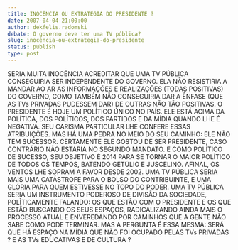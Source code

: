 ```yaml
---
title: INOCÊNCIA OU EXTRATÉGIA DO PRESIDENTE ?
date: 2007-04-04 21:00:00
author: dekfelis.radomski
debate: O governo deve ter uma TV pública?
slug: inocencia-ou-extrategia-do-presidente
status: publish 
type: post
---
```


SERIA MUITA INOCÊNCIA ACREDITAR QUE UMA TV PÚBLICA CONSEGUIRIA SER INDEPENDENTE DO GOVERNO. ELA NÃO RESISTIRIA A MANDAR AO AR AS INFORMAÇÕES E REALIZAÇÕES (TODAS POSITIVAS) DO GOVERNO, COMO TAMBÉM NÃO CONSEGUIRIA DAR A ÊNFASE (QUE AS TVs PRIVADAS PUDESSEM DAR) DE OUTRAS NÃO TÃO POSITIVAS. O PRESIDENTE É HOJE UM POLÍTICO ÚNICO NO PAÍS. ELE ESTÁ ACIMA DA POLÍTICA, DOS POLÍTICOS, DOS PARTIDOS E DA MÍDIA QUANDO LHE É NEGATIVA. SEU CARISMA PARTICULAR LHE CONFERE ESSAS ATRIBUIÇÕES. MAS HÁ UMA PEDRA NO MEIO DO SEU CAMINHO: ELE NÃO TEM SUCESSOR. CERTAMENTE ELE GOSTOU DE SER PRESIDENTE, CASO CONTRÁRIO NÃO ESTARIA NO SEGUNDO MANDATO. E COMO POLÍTICO DE SUCESSO, SEU OBJETIVO É 2014 PARA SE TORNAR O MAIOR POLÍTICO DE TODOS OS TEMPOS, BATENDO GETÚLIO E JUSCELINO. AFINAL, OS VENTOS LHE SOPRAM A FAVOR DESDE 2002. UMA TV PÚBLICA SERIA MAIS UMA CATÁSTROFE PARA O BOLSO DO CONTRIBUINTE, E UMA GLÓRIA PARA QUEM ESTIVESSE NO TOPO DO PODER. UMA TV PÚBLICA SERIA UM INSTRUMENTO PODEROSO DE DIVISÃO DA SOCIEDADE, POLÌTICAMENTE FALANDO: OS QUE ESTÃO COM O PRESIDENTE E OS QUE ESTÃO BUSCANDO OS SEUS ESPAÇOS, RADICALIZANDO AINDA MAIS O PROCESSO ATUAL E ENVEREDANDO POR CAMINHOS QUE A GENTE NÃO SABE COMO PODE TERMINAR. MAS A PERGUNTA É ESSA MESMA: SERÁ QUE HÁ ESPAÇO NA MÍDIA QUE NÃO FOI OCUPADO PELAS TVs PRIVADAS ? E AS TVs EDUCATIVAS E DE CULTURA ?
